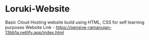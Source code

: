 # Loruki-Website
Basic Cloud Hosting website build using HTML, CSS  for self learning purposes
Website Link - https://pensive-ramanujan-13bb1a.netlify.app/index.html
